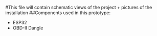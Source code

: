 #This file will contain schematic views of the project + pictures of the installation
##Components used in this prototype:
- ESP32
- OBD-II Dangle
